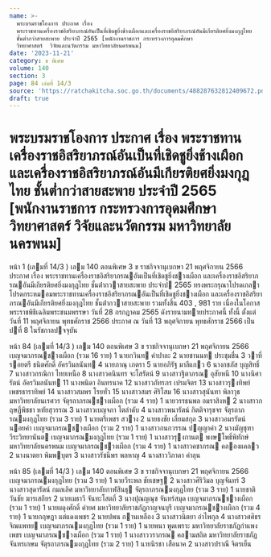 ```yaml
---
name: >-
  พระบรมราชโองการ ประกาศ เรื่อง
  พระราชทานเครื่องราชอิสริยาภรณ์อันเป็นที่เชิดชูยิ่งช้างเผือกและเครื่องราชอิสริยาภรณ์อันมีเกียรติยศยิ่งมงกุฎไทย
  ชั้นต่ำกว่าสายสะพาย ประจำปี 2565 [พนักงานราชการ กระทรวงการอุดมศึกษา 
  วิทยาศาสตร์  วิจัยและนวัตกรรม มหาวิทยาลัยนครพนม]
date: '2023-11-21'
category: ข พิเศษ
volume: 140
section: 3
page: 84 เล่มที่ 14/3
source: 'https://ratchakitcha.soc.go.th/documents/488287632812409672.pdf'
draft: true
---
```


# พระบรมราชโองการ ประกาศ เรื่อง พระราชทานเครื่องราชอิสริยาภรณ์อันเป็นที่เชิดชูยิ่งช้างเผือกและเครื่องราชอิสริยาภรณ์อันมีเกียรติยศยิ่งมงกุฎไทย ชั้นต่ำกว่าสายสะพาย ประจำปี 2565 [พนักงานราชการ กระทรวงการอุดมศึกษา  วิทยาศาสตร์  วิจัยและนวัตกรรม มหาวิทยาลัยนครพนม]

หน้า 1 (เลมที่ 14/3 ) เลม 140 ตอนพิเศษ 3 ข ราชกิจจานุเบกษา 21 พฤศจิกายน 2566 ประกาศ เรื่อง พระราชทานเครื่องราชอิสริยาภรณอันเป็นที่เชิดชูยิ่งชางเผือก และเครื่องราชอิสริยาภรณอันมีเกียรติยศยิ่งมงกุฎไทย ชั้นต่ํากวาสายสะพาย ประจําป 2565 ทรงพระกรุณาโปรดเกลาโปรดกระหมอมพระราชทานเครื่องราชอิสริยาภรณอันเป็นที่เชิดชูยิ่งชางเผือก และเครื่องราชอิสริยาภรณอันมีเกียรติยศยิ่งมงกุฎไทย ชั้นต่ํากวาสายสะพาย รวมทั้งสิ้น 403 , 981 ราย เนื่องในโอกาสพระราชพิธีเฉลิมพระชนมพรรษา วันที่ 28 กรกฎาคม 2565 ดังรายนามทายประกาศนี้ ทั้งนี้ ตั้งแต่วันที่ 11 พฤศจิกายน พุทธศักราช 2566 ประกาศ ณ วันที่ 13 พฤศจิกายน พุทธศักราช 2566 เป็นปที่ 8 ในรัชกาลปจจุบัน

หน้า 84 (เลมที่ 14/3 ) เลม 140 ตอนพิเศษ 3 ข ราชกิจจานุเบกษา 21 พฤศจิกายน 2566 เบญจมาภรณชางเผือก (รวม 16 ราย) 1 นายกวินท คําปาละ 2 นายชานนท ประชุมชื่น 3 วาที่รอยตรี ธนิตศักดิ์ อัครวิมลนันท 4 นายภาณุ เภตรา 5 นายอภิรัฐ มาลีแกว 6 นางกชภัส บุญสิทธิ์ 7 นางสาวกรณิกา ไทยเหนือ 8 นางสาวคนินทร จะโสรัตน์ 9 นางสาวฐิตาภรณ อุสัยหนี 10 นางนิศารัตน์ อัครวิมลนันท 11 นางพนิดา อินทรนาค 12 นางสาวภัทรภร เปรมจิตร 13 นางสาวรุงทิพย์ เพชรธาราทิพย์ 14 นางสาวสมพร โรยทั่ว 15 นางสาวสมร ศิริโสม 16 นางสาวสุนันทา พิลาวุธ มหาวิทยาลัยนเรศวร จัตุรถาภรณชางเผือก (รวม 4 ราย) 1 นายวรรธนพล อมราสิงห 2 นางสาวกฤษฏิ์พิชชา หทัยสุวรรณ 3 นางสาวเบญจภา โตลําดับ 4 นางสาวพนารัตน์ กิตติจารุขจร จัตุรถาภรณมงกุฎไทย (รวม 3 ราย) 1 นายตรีเพชร สวาง 2 นายธงชัย เลี่ยมสกุล 3 นางสาวอมรรัตน์ นอยคํา เบญจมาภรณชางเผือก (รวม 2 ราย) 1 นางสาวกนกวรรณ ปญญาคํา 2 นางมัญชุฑา วีระวิทยานันต เบญจมาภรณมงกุฎไทย (รวม 1 ราย) 1 นางสาวรุงกานต พงษโพธิ์พิทักษ์ มหาวิทยาลัยนครพนม เบญจมาภรณชางเผือก (รวม 4 ราย) 1 นางสาวคชาภรณ คลองแคลว 2 นางนาตยา พิมพบุตร 3 นางสาวรัชนีพร พลหาญ 4 นางสาววิภาดา คําลุน

หน้า 85 (เลมที่ 14/3 ) เลม 140 ตอนพิเศษ 3 ข ราชกิจจานุเบกษา 21 พฤศจิกายน 2566 เบญจมาภรณมงกุฎไทย (รวม 3 ราย) 1 นายวีระพล ชัยเชษฐ 2 นางสาวศิริวิมล บุญจันทร์ 3 นางสาวสุดารัตน์ กมลเลิศ มหาวิทยาลัยกาฬสินธุ จัตุรถาภรณมงกุฎไทย (รวม 3 ราย) 1 นายชาติวันชัย ฆารเสถียร 2 นายเมธาวี จันทะโสตถิ์ 3 นางปุณญณุช จันทร์สมุด เบญจมาภรณชางเผือก (รวม 1 ราย) 1 นายผดุงศักดิ์ คํายศ มหาวิทยาลัยราชภัฏกาญจนบุรี เบญจมาภรณชางเผือก (รวม 4 ราย) 1 นายกฤษฎา แต่แดงเพชร 2 นายปพน กานเหลือง 3 นางสาวนิตยา อําไพกุล 4 นางสาวศศิธร จิณแพทย เบญจมาภรณมงกุฎไทย (รวม 1 ราย) 1 นายพนา พูดเพราะ มหาวิทยาลัยราชภัฏกําแพงเพชร เบญจมาภรณชางเผือก (รวม 1 ราย) 1 นางสาววราภรณ คลามสถิต มหาวิทยาลัยราชภัฏจันทรเกษม จัตุรถาภรณมงกุฎไทย (รวม 2 ราย) 1 นายนิรชา เสือนาค 2 นางสาวปราณี จิตรเย็น
